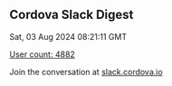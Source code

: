 ## Cordova Slack Digest
Sat, 03 Aug 2024 08:21:11 GMT

[User count: 4882](https://cordova.slack.com/)


Join the conversation at [slack.cordova.io](http://slack.cordova.io/)
